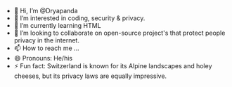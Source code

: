 - 👋 Hi, I’m @Dryapanda
- 👀 I’m interested in coding, security & privacy.
- 🌱 I’m currently learning HTML
- 💞️ I’m looking to collaborate on open-source project's that protect people privacy in the internet.
- 📫 How to reach me ...
- 😄 Pronouns: He/his
- ⚡ Fun fact: Switzerland is known for its Alpine landscapes and holey cheeses, but its privacy laws are equally impressive.

<!---
Dryapanda/Dryapanda is a ✨ special ✨ repository because its `README.md` (this file) appears on your GitHub profile.
You can click the Preview link to take a look at your changes.
--->
